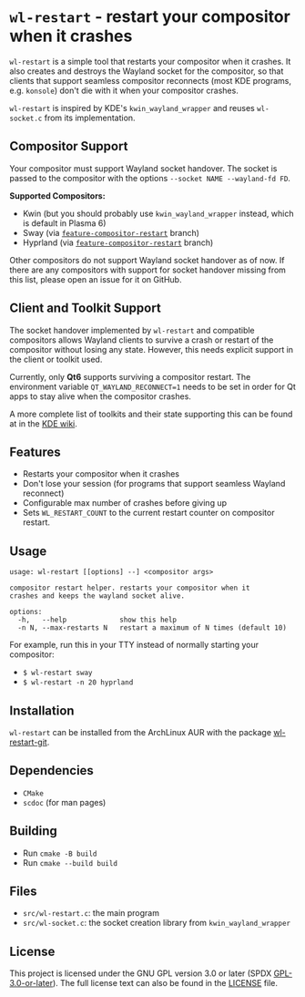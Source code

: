 # `wl-restart` - restart your compositor when it crashes

`wl-restart` is a simple tool that restarts your compositor when it crashes. It
also creates and destroys the Wayland socket for the compositor, so that
clients that support seamless compositor reconnects (most KDE programs, e.g.
`konsole`) don't die with it when your compositor crashes.

`wl-restart` is inspired by KDE's `kwin_wayland_wrapper` and reuses
`wl-socket.c` from its implementation.

## Compositor Support

Your compositor must support Wayland socket handover. The socket is passed to
the compositor with the options `--socket NAME --wayland-fd FD`.

**Supported Compositors:**

- Kwin (but you should probably use `kwin_wayland_wrapper` instead, which is default in Plasma 6)
- Sway (via [`feature-compositor-restart`](https://github.com/ferdi265/sway/tree/feature-compositor-restart) branch)
- Hyprland (via [`feature-compositor-restart`](https://github.com/ferdi265/hyprland/tree/feature-compositor-restart) branch)

Other compositors do not support Wayland socket handover as of now. If there are
any compositors with support for socket handover missing from this list, please
open an issue for it on GitHub.

## Client and Toolkit Support

The socket handover implemented by `wl-restart` and compatible compositors
allows Wayland clients to survive a crash or restart of the compositor without
losing any state. However, this needs explicit support in the client or toolkit
used.

Currently, only **Qt6** supports surviving a compositor restart. The
environment variable `QT_WAYLAND_RECONNECT=1` needs to be set in order for Qt
apps to stay alive when the compositor crashes.

A more complete list of toolkits and their state supporting this can be found at
in the [KDE wiki](https://invent.kde.org/plasma/kwin/-/wikis/Restarting).

## Features

- Restarts your compositor when it crashes
- Don't lose your session (for programs that support seamless Wayland reconnect)
- Configurable max number of crashes before giving up
- Sets `WL_RESTART_COUNT` to the current restart counter on compositor restart.

## Usage

```
usage: wl-restart [[options] --] <compositor args>

compositor restart helper. restarts your compositor when it
crashes and keeps the wayland socket alive.

options:
  -h,   --help             show this help
  -n N, --max-restarts N   restart a maximum of N times (default 10)
```

For example, run this in your TTY instead of normally starting your compositor:

- `$ wl-restart sway`
- `$ wl-restart -n 20 hyprland`

## Installation

`wl-restart` can be installed from the ArchLinux AUR with the package
[wl-restart-git](https://aur.archlinux.org/packages/wl-restart-git).

## Dependencies

- `CMake`
- `scdoc` (for man pages)

## Building

- Run `cmake -B build`
- Run `cmake --build build`

## Files

- `src/wl-restart.c`: the main program
- `src/wl-socket.c`: the socket creation library from `kwin_wayland_wrapper`

## License

This project is licensed under the GNU GPL version 3.0 or later (SPDX
[GPL-3.0-or-later](https://spdx.org/licenses/GPL-3.0-or-later.html)). The full
license text can also be found in the [LICENSE](/LICENSE) file.
